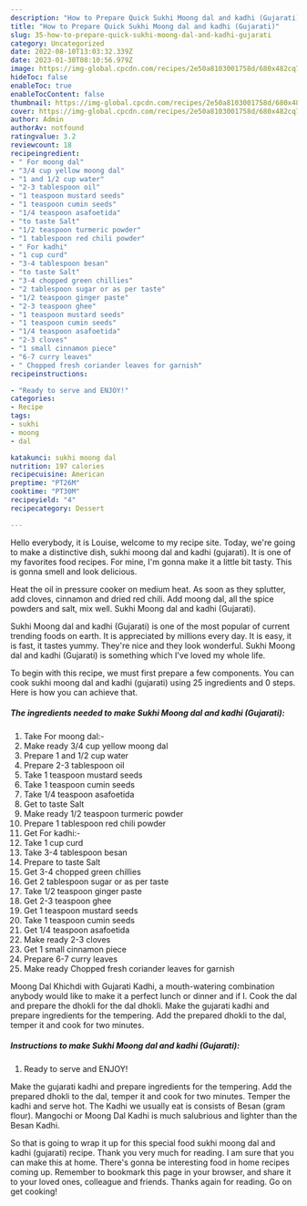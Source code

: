 ```yaml
---
description: "How to Prepare Quick Sukhi Moong dal and kadhi (Gujarati)"
title: "How to Prepare Quick Sukhi Moong dal and kadhi (Gujarati)"
slug: 35-how-to-prepare-quick-sukhi-moong-dal-and-kadhi-gujarati
category: Uncategorized
date: 2022-08-10T13:03:32.339Z
date: 2023-01-30T08:10:56.979Z
image: https://img-global.cpcdn.com/recipes/2e50a8103001758d/680x482cq70/sukhi-moong-dal-and-kadhi-gujarati-recipe-main-photo.jpg
hideToc: false
enableToc: true
enableTocContent: false
thumbnail: https://img-global.cpcdn.com/recipes/2e50a8103001758d/680x482cq70/sukhi-moong-dal-and-kadhi-gujarati-recipe-main-photo.jpg
cover: https://img-global.cpcdn.com/recipes/2e50a8103001758d/680x482cq70/sukhi-moong-dal-and-kadhi-gujarati-recipe-main-photo.jpg
author: Admin
authorAv: notfound
ratingvalue: 3.2
reviewcount: 18
recipeingredient:
- " For moong dal"
- "3/4 cup yellow moong dal"
- "1 and 1/2 cup water"
- "2-3 tablespoon oil"
- "1 teaspoon mustard seeds"
- "1 teaspoon cumin seeds"
- "1/4 teaspoon asafoetida"
- "to taste Salt"
- "1/2 teaspoon turmeric powder"
- "1 tablespoon red chili powder"
- " For kadhi"
- "1 cup curd"
- "3-4 tablespoon besan"
- "to taste Salt"
- "3-4 chopped green chillies"
- "2 tablespoon sugar or as per taste"
- "1/2 teaspoon ginger paste"
- "2-3 teaspoon ghee"
- "1 teaspoon mustard seeds"
- "1 teaspoon cumin seeds"
- "1/4 teaspoon asafoetida"
- "2-3 cloves"
- "1 small cinnamon piece"
- "6-7 curry leaves"
- " Chopped fresh coriander leaves for garnish"
recipeinstructions:

- "Ready to serve and ENJOY!"
categories:
- Recipe
tags:
- sukhi
- moong
- dal

katakunci: sukhi moong dal 
nutrition: 197 calories
recipecuisine: American
preptime: "PT26M"
cooktime: "PT30M"
recipeyield: "4"
recipecategory: Dessert

---
```



Hello everybody, it is Louise, welcome to my recipe site. Today, we're going to make a distinctive dish, sukhi moong dal and kadhi (gujarati). It is one of my favorites food recipes. For mine, I'm gonna make it a little bit tasty. This is gonna smell and look delicious.

Heat the oil in pressure cooker on medium heat. As soon as they splutter, add cloves, cinnamon and dried red chili. Add moong dal, all the spice powders and salt, mix well. Sukhi Moong dal and kadhi (Gujarati).

Sukhi Moong dal and kadhi (Gujarati) is one of the most popular of current trending foods on earth. It is appreciated by millions every day. It is easy, it is fast, it tastes yummy. They're nice and they look wonderful. Sukhi Moong dal and kadhi (Gujarati) is something which I've loved my whole life.


To begin with this recipe, we must first prepare a few components. You can cook sukhi moong dal and kadhi (gujarati) using 25 ingredients and 0 steps. Here is how you can achieve that.

<!--inarticleads1-->

##### The ingredients needed to make Sukhi Moong dal and kadhi (Gujarati):

1. Take  For moong dal:-
1. Make ready 3/4 cup yellow moong dal
1. Prepare 1 and 1/2 cup water
1. Prepare 2-3 tablespoon oil
1. Take 1 teaspoon mustard seeds
1. Take 1 teaspoon cumin seeds
1. Take 1/4 teaspoon asafoetida
1. Get to taste Salt
1. Make ready 1/2 teaspoon turmeric powder
1. Prepare 1 tablespoon red chili powder
1. Get  For kadhi:-
1. Take 1 cup curd
1. Take 3-4 tablespoon besan
1. Prepare to taste Salt
1. Get 3-4 chopped green chillies
1. Get 2 tablespoon sugar or as per taste
1. Take 1/2 teaspoon ginger paste
1. Get 2-3 teaspoon ghee
1. Get 1 teaspoon mustard seeds
1. Take 1 teaspoon cumin seeds
1. Get 1/4 teaspoon asafoetida
1. Make ready 2-3 cloves
1. Get 1 small cinnamon piece
1. Prepare 6-7 curry leaves
1. Make ready  Chopped fresh coriander leaves for garnish


Moong Dal Khichdi with Gujarati Kadhi, a mouth-watering combination anybody would like to make it a perfect lunch or dinner and if I. Cook the dal and prepare the dhokli for the dal dhokli. Make the gujarati kadhi and prepare ingredients for the tempering. Add the prepared dhokli to the dal, temper it and cook for two minutes. 

<!--inarticleads2-->

##### Instructions to make Sukhi Moong dal and kadhi (Gujarati):


1. Ready to serve and ENJOY!

Make the gujarati kadhi and prepare ingredients for the tempering. Add the prepared dhokli to the dal, temper it and cook for two minutes. Temper the kadhi and serve hot. The Kadhi we usually eat is consists of Besan (gram flour). Mangochi or Moong Dal Kadhi is much salubrious and lighter than the Besan Kadhi. 

So that is going to wrap it up for this special food sukhi moong dal and kadhi (gujarati) recipe. Thank you very much for reading. I am sure that you can make this at home. There's gonna be interesting food in home recipes coming up. Remember to bookmark this page in your browser, and share it to your loved ones, colleague and friends. Thanks again for reading. Go on get cooking!
